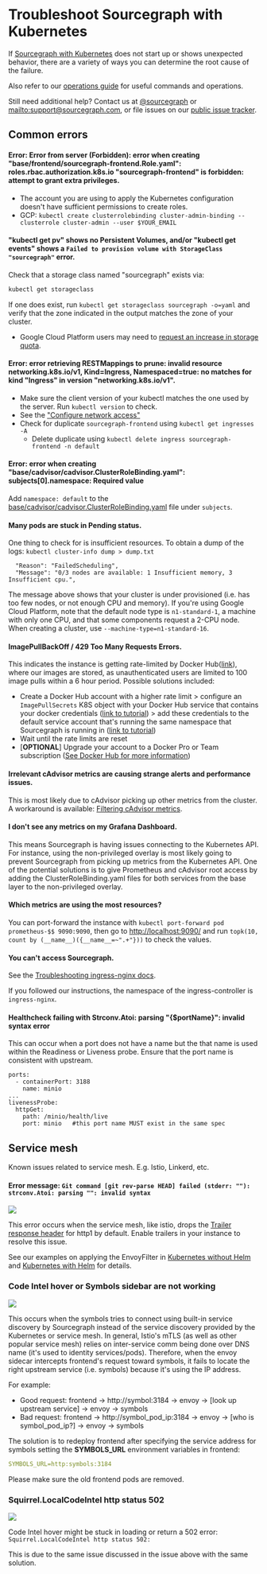 # Troubleshoot Sourcegraph with Kubernetes

If [Sourcegraph with Kubernetes](./index.md) does not start up or shows unexpected behavior, there are a variety of ways you can determine the root cause of the failure.

Also refer to our [operations guide](./operations.md) for useful commands and operations.

Still need additional help? Contact us at [@sourcegraph](https://twitter.com/sourcegraph)
or <mailto:support@sourcegraph.com>, or file issues on
our [public issue tracker](https://github.com/sourcegraph/issues/issues).

## Common errors

#### Error: Error from server (Forbidden): error when creating "base/frontend/sourcegraph-frontend.Role.yaml": roles.rbac.authorization.k8s.io "sourcegraph-frontend" is forbidden: attempt to grant extra privileges.

- The account you are using to apply the Kubernetes configuration doesn't have sufficient permissions to create roles.
- GCP: `kubectl create clusterrolebinding cluster-admin-binding --clusterrole cluster-admin --user $YOUR_EMAIL`


#### "kubectl get pv" shows no Persistent Volumes, and/or "kubectl get events" shows a `Failed to provision volume with StorageClass "sourcegraph"` error.

Check that a storage class named "sourcegraph" exists via:

```bash
kubectl get storageclass
```

If one does exist, run `kubectl get storageclass sourcegraph -o=yaml` and verify that the zone indicated in the output matches the zone of your cluster.

- Google Cloud Platform users may need to [request an increase in storage quota](https://cloud.google.com/compute/quotas).


#### Error: error retrieving RESTMappings to prune: invalid resource networking.k8s.io/v1, Kind=Ingress, Namespaced=true: no matches for kind "Ingress" in version "networking.k8s.io/v1".

- Make sure the client version of your kubectl matches the one used by the server. Run `kubectl version` to check.
- See the ["Configure network access"](configure.md#security-configure-network-access)
- Check for duplicate `sourcegraph-frontend` using `kubectl get ingresses -A`
  - Delete duplicate using `kubectl delete ingress sourcegraph-frontend -n default`


#### Error: error when creating "base/cadvisor/cadvisor.ClusterRoleBinding.yaml": subjects[0].namespace: Required value

Add `namespace: default` to the [base/cadvisor/cadvisor.ClusterRoleBinding.yaml](https://github.com/sourcegraph/deploy-sourcegraph/blob/master/base/cadvisor/cadvisor.ClusterRoleBinding.yaml) file under `subjects`.


#### Many pods are stuck in Pending status.

One thing to check for is insufficient resources. To obtain a dump of the logs: `kubectl cluster-info dump > dump.txt`

```error
  "Reason": "FailedScheduling",
  "Message": "0/3 nodes are available: 1 Insufficient memory, 3 Insufficient cpu.",
```

The message above shows that your cluster is under provisioned (i.e. has too few nodes, or not enough CPU and memory).
If you're using Google Cloud Platform, note that the default node type is `n1-standard-1`, a machine
with only one CPU, and that some components request a 2-CPU node. When creating a cluster, use
`--machine-type=n1-standard-16`.


#### ImagePullBackOff / 429 Too Many Requests Errors.

This indicates the instance is getting rate-limited by Docker Hub([link](https://www.docker.com/increase-rate-limits)), where our images are stored, as unauthenticated users are limited to 100 image pulls within a 6 hour period. Possible solutions included:
- Create a Docker Hub account with a higher rate limit > configure an `ImagePullSecrets` K8S object with your Docker Hub service that contains your docker credentials ([link to tutorial](https://kubernetes.io/docs/tasks/configure-pod-container/pull-image-private-registry/)) > add these credentials to the default service account that's running the same namespace that Sourcegraph is running in ([link to tutorial](https://kubernetes.io/docs/tasks/configure-pod-container/configure-service-account/#add-imagepullsecrets-to-a-service-account))
- Wait until the rate limits are reset
- [**OPTIONAL**] Upgrade your account to a Docker Pro or Team subscription ([See Docker Hub for more information](https://www.docker.com/increase-rate-limits))


#### Irrelevant cAdvisor metrics are causing strange alerts and performance issues.

This is most likely due to cAdvisor picking up other metrics from the cluster.
A workaround is available: [Filtering cAdvisor metrics](./configure.md#filtering-cadvisor-metrics).

#### I don't see any metrics on my Grafana Dashboard.

This means Sourcegraph is having issues connecting to the Kubernetes API. For instance, using the non-privileged overlay is most likely going to prevent Sourcegraph from picking up metrics from the Kubernetes API. One of the potential solutions is to give Prometheus and cAdvisor root access by adding the ClusterRoleBinding.yaml files for both services from the base layer to the non-privileged overlay.


#### Which metrics are using the most resources?

You can port-forward the instance with `kubectl port-forward pod prometheus-$$ 9090:9090`, then go to [http://localhost:9090/](http://localhost:9090/) and run `topk(10, count by (__name__)({__name__=~".+"}))` to check the values.


#### You can't access Sourcegraph.

See the [Troubleshooting ingress-nginx docs](https://kubernetes.github.io/ingress-nginx/troubleshooting/).

If you followed our instructions, the namespace of the ingress-controller is `ingress-nginx`.

#### Healthcheck failing with Strconv.Atoi: parsing "{$portName}": invalid syntax error

This can occur when a port does not have a name but the that name is used within the Readiness or Liveness probe.
Ensure that the port name is consistent with upstream.

```
ports:
  - containerPort: 3188
    name: minio
...
livenessProbe:
  httpGet:
    path: /minio/health/live
    port: minio   #this port name MUST exist in the same spec
```

## Service mesh

Known issues related to service mesh. E.g. Istio, Linkerd, etc. 

#### Error message: `Git command [git rev-parse HEAD] failed (stderr: ""): strconv.Atoi: parsing "": invalid syntax`

<img class="screenshot w-100" src="https://user-images.githubusercontent.com/68532117/178506378-3d047bc5-d672-487a-920f-8f228ae5cb27.png"/>

This error occurs when the service mesh, like istio, drops the [Trailer response header](https://developer.mozilla.org/en-US/docs/Web/HTTP/Headers/Trailer) for http1 by default. Enable trailers in your instance to resolve this issue. 

See our examples on applying the EnvoyFilter in [Kubernetes without Helm](https://github.com/sourcegraph/deploy-sourcegraph/tree/master/overlays) and [Kubernetes with Helm](https://github.com/sourcegraph/deploy-sourcegraph-helm/tree/main/charts/sourcegraph/examples) for details.

### Code Intel hover or Symbols sidebar are not working

<img class="screenshot w-100" src="https://user-images.githubusercontent.com/68532117/212372086-4c53e817-be3d-46b6-9cc1-fc34e695d30c.png"/>

This occurs when the symbols tries to connect using built-in service discovery by Sourcegraph instead of the service discovery provided by the Kubernetes or service mesh. In general, Istio's mTLS (as well as other popular service mesh) relies on inter-service comm being done over DNS name (it's used to identity services/pods). Therefore, when the envoy sidecar intercepts frontend's request toward symbols, it fails to locate the right upstream service (i.e. symbols) because it's using the IP address.

For example:

- Good request: frontend -> http://symbol:3184 -> envoy -> [look up upstream service] -> envoy -> symbols
- Bad request:  frontend -> http://symbol_pod_ip:3184 -> envoy -> [who is symbol_pod_ip?] -> envoy -> symbols

The solution is to redeploy frontend after specifying the service address for symbols setting the **SYMBOLS_URL** environment variables in frontend:

```yaml
SYMBOLS_URL=http:symbols:3184
```

Please make sure the old frontend pods are removed.

### Squirrel.LocalCodeIntel http status 502

<img class="screenshot w-100" src="https://user-images.githubusercontent.com/68532117/212374098-dc2dfe69-4d26-4f5e-a78b-37a53c19ef22.png"/>

Code Intel hover might be stuck in loading or return a 502 error: `Squirrel.LocalCodeIntel http status 502:`

This is due to the same issue discussed in the issue above with the same solution.
